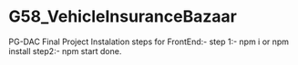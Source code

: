 # G58_VehicleInsuranceBazaar
PG-DAC Final Project 
Instalation steps for FrontEnd:-
  step 1:-
    npm i or npm install
  step2:-
    npm start
	done.
